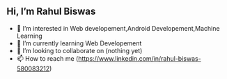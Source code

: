 ## Hi, I’m Rahul Biswas 

- 👀 I’m interested in Web developement,Android Developement,Machine Learning
- 🌱 I’m currently learning Web Developement 
- 💞️ I’m looking to collaborate on (nothing yet)
- 📫 How to reach me (https://www.linkedin.com/in/rahul-biswas-580083212)

<!---
Raul909/Raul909 is a ✨ special ✨ repository because its `README.md` (this file) appears on your GitHub profile.
You can click the Preview link to take a look at your changes.
--->
